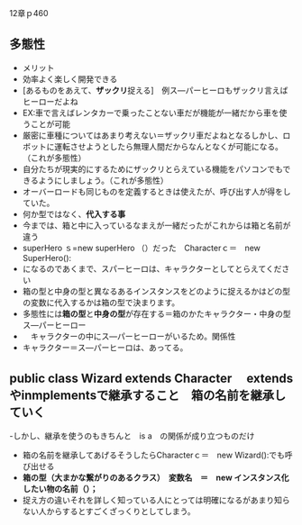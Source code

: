 12章ｐ460
## 多態性
- メリット
- 効率よく楽しく開発できる
- [あるものをあえて、**ザックリ**捉える]　例ス―パーヒーロもザックリ言えばヒーローだよね
- EX:車で言えばレンタカーで乗ったことない車だが機能が一緒だから車を使うことが可能
- 厳密に車種についてはあまり考えない＝ザックリ車だよねとなるしかし、ロボットに運転させようとしたら無理人間だからなんとなくが可能になる。（これが多態性）
- 自分たちが現実的にするためにザックリとらえている機能をパソコンでもできるようにしましょう。（これが多態性）
- オーバーロードも同じものを定義するときは使えたが、呼び出す人が得をしていた。
- 何か型ではなく、**代入する事**
- 今までは、箱と中に入っているなまえが一緒だったがこれからは箱と名前が違う
- superHero ｓ=new superHero  （）だった　Characterｃ＝　new SuperHero():
- になるのであくまで、スパーヒーロは、キャラクターとしてとらえてください
- 箱の型と中身の型と異なるあるインスタンスをどのように捉えるかはどの型の変数に代入するかは箱の型で決まります。
- 多態性には**箱の型**と**中身の型**が存在する＝箱のかたキャラクター・中身の型ス―パーヒーロー
- 　キャラクターの中にス―パーヒーローがいるため。関係性
- キャラクター＝ス―パーヒーロは、あってる。
## public class Wizard  extends Character　 extendsやinmplementsで継承すること　箱の名前を継承していく
-しかし、継承を使うのもきちんと　is a　の関係が成り立つものだけ
- 箱の名前を継承してあげるそうしたらCharacterｃ＝　new Wizard():でも呼び出せる
- **箱の型（大まかな繋がりのあるクラス）　変数名　＝　new インスタンス化したい物の名前（）；**
- 捉え方の違いそれを詳しく知っている人にとっては明確になるがあまり知らない人からするとすごくざっくりとしてしまう。
